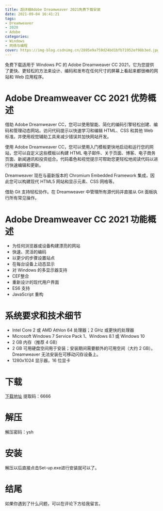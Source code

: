 ```yaml
---
title: 超详细Adobe Dreamweaver 2021免费下载安装
date: 2021-09-04 16:41:21
tags:
- Dreamweaver
- 2020
- Adobe
categories: 
- Windows
- 网络与编程
cover: https://img-blog.csdnimg.cn/2895e9a759d24bd1bfb71952ef98b3ed.jpg
---
```


免费下载适用于 Windows PC 的 Adob​​e Dreamweaver CC 2021，它为您提供了更快、更轻松的方法来设计、编码和发布在任何尺寸的屏幕上看起来都很棒的网站和 Web 应用程序。

# Adobe Dreamweaver CC 2021 优势概述
借助 Adob​​e Dreamweaver CC，您可以使用智能、简化的编码引擎轻松创建、编码和管理动态网站。访问代码提示以快速学习和编辑 HTML、CSS 和其他 Web 标准。并使用视觉辅助工具来减少错误并加快网站开发。

使用 Adob​​e Dreamweaver CC，您可以使用入门模板更快地启动和运行您的网站，您可以自定义这些模板以构建 HTML 电子邮件、关于页面、博客、电子商务页面、新闻通讯和投资组合。代码着色和视觉提示可帮助您更轻松地阅读代码以进行快速编辑和更新。

Dreamweaver 现在与最新版本的 Chromium Embedded Framework 集成，因此您可以构建现代 HTML5 网站和显示元素、CSS 网格等。

借助 Git 支持轻松协作。在 Dreamweaver 中管理所有源代码并直接从 Git 面板执行所有常见操作。

# Adobe Dreamweaver CC 2021 功能概述
- 为任何浏览器或设备构建漂亮的网站
- 快速、灵活的编码
- 以更少的步骤设置站点
- 在每台设备上动态显示
- 对 Windows 的多显示器支持
- CEF整合
- 重新设计的现代用户界面
- ES6 支持
- JavaScript 重构

# 系统要求和技术细节
- Intel Core 2 或 AMD Athlon 64 处理器；2 GHz 或更快的处理器
- Microsoft Windows 7 Service Pack 1、Windows 8.1 或 Windows 10
- 2 GB 内存（推荐 4 GB）
- 2 GB 可用硬盘空间用于安装；安装期间需要额外的可用空间（大约 2 GB）。Dreamweaver 无法安装在可移动闪存设备上。
- 1280x1024 显示器，16 位显卡

# 下载
[下载地址](https://pan.baidu.com/s/1tXO0rjUVMrPqc4SJo-y8Pg)
提取码：6666

# 解压
解压密码：ysh

# 安装
解压以后直接点击Set-up.exe进行安装就可以了。

# 结尾
如果你遇到了什么问题，可以在评论下方给我留言。

